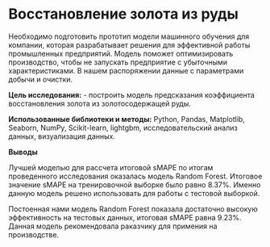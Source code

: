 # Восстановление золота из руды

Необходимо подготовить прототип модели машинного обучения для компании, которая разрабатывает решения для эффективной работы промышленных предприятий.
Модель поможет оптимизировать производство, чтобы не запускать предприятие с убыточными характеристиками.
В нашем распоряжении данные с параметрами добычи и очистки. 

**Цель исследования:** - построить модель предсказания коэффициента восстановления золота из золотосодержащей руды.   

**Использованные библиотеки и методы:** Python, Pandas, Matplotlib, Seaborn, NumPy, Scikit-learn, lightgbm, исследовательский анализ данных, визуализация данных.

**Выводы**

Лучшей моделью для рассчета итоговой sMAPE по итогам проведенного исследования оказалась модель Random Forest. Итоговое значение sMAPE на тренировочной выборке было равно 8.37%. Именно данную модель решено использовать для работы с тестовой выборкой.    

Постоенная нами модель Random Forest показала достаточно высокую эффективность на тестовых данных, итоговая sMAPE равна 9.23%.    
Данная модель рекомендовала раказчику для примения на производстве.
